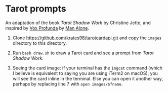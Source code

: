 # Tarot prompts

An adaptation of the book _Tarot Shadow Work_ by Christine Jette, and inspired by [Vox Profunda](https://www.drivethrurpg.com/en/product/514154/vox-profunda) by [Man Alone](https://www.youtube.com/@amanisalone).

1. Clone https://github.com/krates98/tarotcardapi.git and copy the `images` directory to this directory.

2. Run `bash draw.sh` to draw a Tarot card and see a prompt from _Tarot Shadow Work_.

3. Seeing the card image: if your terminal has the `imgcat` command (which I believe is equivalent to saying you are using iTerm2 on macOS), you will see the card inline in the terminal. Else you can open it another way, perhaps by replacing line 7 with `open images/$fname`.
